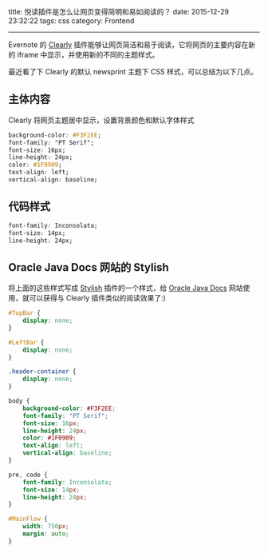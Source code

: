 title: 悦读插件是怎么让网页变得简明和易如阅读的？
date: 2015-12-29 23:32:22
tags: css
category: Frontend

---

Evernote 的 [Clearly](https://evernote.com/clearly/) 插件能够让网页简洁和易于阅读，它将网页的主要内容在新的 iframe 中显示，并使用新的不同的主题样式。

最近看了下 Clearly 的默认 newsprint 主题下 CSS 样式，可以总结为以下几点。

## 主体内容

Clearly 将网页主题居中显示，设置背景颜色和默认字体样式

```css
background-color: #F3F2EE;
font-family: "PT Serif";
font-size: 16px;
line-height: 24px;
color: #1F0909;
text-align: left;
vertical-align: baseline;
```

## 代码样式

```css
font-family: Inconsolata;
font-size: 14px;
line-height: 24px;
```

## Oracle Java Docs 网站的 Stylish

将上面的这些样式写成 [Stylish](https://userstyles.org/) 插件的一个样式，给 [Oracle Java Docs](https://docs.oracle.com/javase/tutorial/collections/interfaces/list.html) 网站使用，就可以获得与 Clearly 插件类似的阅读效果了:)

```css
#TopBar {
    display: none;
}

#LeftBar {
    display: none;
}

.header-container {
    display: none;
}

body {
    background-color: #F3F2EE;
    font-family: "PT Serif";
    font-size: 16px;
    line-height: 24px;
    color: #1F0909;
    text-align: left;
    vertical-align: baseline;
}

pre, code {
    font-family: Inconsolata;
    font-size: 14px;
    line-height: 24px;
}

#MainFlow {
    width: 750px;
    margin: auto;
}
```

